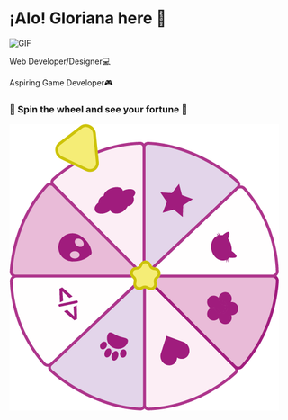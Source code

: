
<h1> ¡Alo! Gloriana here 👋 </h1>
<div>
  <span>
    <img alt="GIF" src="https://static.wikia.nocookie.net/cult-of-the-lamb/images/a/ad/Lamb_Eat_Good.gif/revision/latest?cb=20221123203734" height="100" /> 
  </span>
  <span>
    <p> Web Developer/Designer💻 </p>
    <p>  Aspiring Game Developer🎮 </p>
  </span>
</div>

### 🌸 Spin the wheel and see your fortune 🌸

<img alt="PNG" src="fortuneWheel.png"/>
